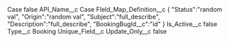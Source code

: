 <?xml version="1.0" encoding="UTF-8"?>
<CustomMetadata xmlns="http://soap.sforce.com/2006/04/metadata" xmlns:xsi="http://www.w3.org/2001/XMLSchema-instance" xmlns:xsd="http://www.w3.org/2001/XMLSchema">
    <label>Case</label>
    <protected>false</protected>
    <values>
        <field>API_Name__c</field>
        <value xsi:type="xsd:string">Case</value>
    </values>
    <values>
        <field>FIeld_Map_Definition__c</field>
        <value xsi:type="xsd:string">{
&quot;Status&quot;:&quot;random val&quot;,
&quot;Origin&quot;:&quot;random val&quot;,
&quot;Subject&quot;:&quot;full_describe&quot;,
&quot;Description&quot;:&quot;full_describe&quot;,
&quot;BookingBugId__c&quot;:&quot;id&quot;
}</value>
    </values>
    <values>
        <field>Is_Active__c</field>
        <value xsi:type="xsd:boolean">false</value>
    </values>
    <values>
        <field>Type__c</field>
        <value xsi:type="xsd:string">Booking</value>
    </values>
    <values>
        <field>Unique_Field__c</field>
        <value xsi:nil="true"/>
    </values>
    <values>
        <field>Update_Only__c</field>
        <value xsi:type="xsd:boolean">false</value>
    </values>
</CustomMetadata>
